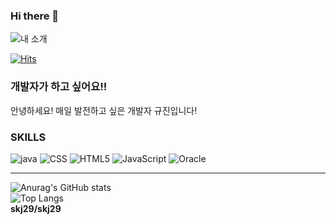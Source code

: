 ### Hi there 👋
![내 소개](https://capsule-render.vercel.app/api?type=waving&height=300&color=gradient&text=Hello%20Gyu-jin!&fontAlign=50&fontSize=60&fontColor=f0ffff&animation=fadeIn&rotate=0)

[![Hits](https://hits.seeyoufarm.com/api/count/incr/badge.svg?url=https%3A%2F%2Fgithub.com%2Fskj29%2Fhit-counter&count_bg=%2379C83D&title_bg=%230ECAE6&icon=hellofresh.svg&icon_color=%23E7E7E7&title=Hi&edge_flat=false)](https://hits.seeyoufarm.com)

### 개발자가 하고 싶어요!!
안녕하세요! 매일 발전하고 싶은 개발자 규진입니다! 

### SKILLS
![java](https://img.shields.io/badge/java-%23000000?style=for-the-badge&logo=openjdk)
![CSS](https://img.shields.io/badge/CSS-1572B6?style=for-the-badge&logo=css3)
![HTML5](https://img.shields.io/badge/HTML-E34F26?style=for-the-badge&logo=HTML5&logoColor=white)
![JavaScript](https://img.shields.io/badge/JavaScript-F7DF1E?style=for-the-badge&logo=JavaScript&logoColor=black)
![Oracle](https://img.shields.io/badge/Oracle-F80000?style=for-the-badge&logo=Oracle)





---
![Anurag's GitHub stats](https://github-readme-stats.vercel.app/api?username=skj29&show=reviews,discussions_started,discussions_answered,prs_merged,prs_merged_percentage)<br>
![Top Langs](https://github-readme-stats.vercel.app/api/top-langs/?username=skj29&size_weight=0.5&count_weight=0.5)<br>
**skj29/skj29** 


